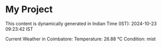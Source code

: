 # My Project

This content is dynamically generated in Indian Time (IST): 2024-10-23 09:23:42 IST


Current Weather in Coimbatore:
Temperature: 26.88 °C
Condition: mist
